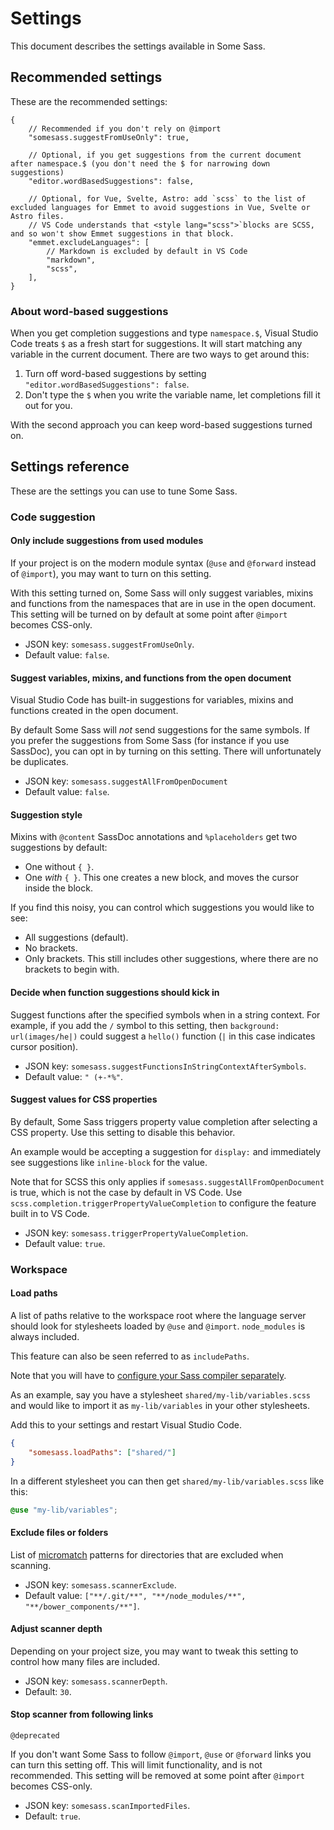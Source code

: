 # Settings

This document describes the settings available in Some Sass.

## Recommended settings

These are the recommended settings:

```jsonc
{
	// Recommended if you don't rely on @import
	"somesass.suggestFromUseOnly": true,

	// Optional, if you get suggestions from the current document after namespace.$ (you don't need the $ for narrowing down suggestions)
	"editor.wordBasedSuggestions": false,

	// Optional, for Vue, Svelte, Astro: add `scss` to the list of excluded languages for Emmet to avoid suggestions in Vue, Svelte or Astro files.
	// VS Code understands that <style lang="scss">`blocks are SCSS, and so won't show Emmet suggestions in that block.
	"emmet.excludeLanguages": [
		// Markdown is excluded by default in VS Code
		"markdown",
		"scss",
	],
}
```

### About word-based suggestions

When you get completion suggestions and type `namespace.$`, Visual Studio Code treats `$` as a fresh start for suggestions. It will start matching any variable in the current document. There are two ways to get around this:

1. Turn off word-based suggestions by setting `"editor.wordBasedSuggestions": false`.
2. Don't type the `$` when you write the variable name, let completions fill it out for you.

With the second approach you can keep word-based suggestions turned on.

## Settings reference

These are the settings you can use to tune Some Sass.

### Code suggestion

#### Only include suggestions from used modules

If your project is on the modern module syntax (`@use` and `@forward` instead of `@import`), you may want to turn
on this setting.

With this setting turned on, Some Sass will only suggest variables, mixins and functions from the namespaces that are
in use in the open document. This setting will be turned on by default at some point after `@import` becomes CSS-only.

- JSON key: `somesass.suggestFromUseOnly`.
- Default value: `false`.

#### Suggest variables, mixins, and functions from the open document

Visual Studio Code has built-in suggestions for variables, mixins and functions created in the open document.

By default Some Sass will _not_ send suggestions for the same symbols.
If you prefer the suggestions from Some Sass (for instance if you use SassDoc), you can opt in by turning on this setting.
There will unfortunately be duplicates.

- JSON key: `somesass.suggestAllFromOpenDocument`
- Default value: `false`.

#### Suggestion style

Mixins with `@content` SassDoc annotations and `%placeholders` get two suggestions by default:

- One without `{ }`.
- One _with_ `{ }`. This one creates a new block, and moves the cursor inside the block.

If you find this noisy, you can control which suggestions you would like to see:

- All suggestions (default).
- No brackets.
- Only brackets. This still includes other suggestions, where there are no brackets to begin with.

#### Decide when function suggestions should kick in

Suggest functions after the specified symbols when in a string context.
For example, if you add the `/` symbol to this setting, then `background: url(images/he|)`
could suggest a `hello()` function (`|` in this case indicates cursor position).

- JSON key: `somesass.suggestFunctionsInStringContextAfterSymbols`.
- Default value: `" (+-*%"`.

#### Suggest values for CSS properties

By default, Some Sass triggers property value completion after selecting a CSS property.
Use this setting to disable this behavior.

An example would be accepting a suggestion for `display:` and immediately see suggestions like
`inline-block` for the value.

Note that for SCSS this only applies if `somesass.suggestAllFromOpenDocument` is true,
which is not the case by default in VS Code.
Use `scss.completion.triggerPropertyValueCompletion` to configure the feature built in
to VS Code.

- JSON key: `somesass.triggerPropertyValueCompletion`.
- Default value: `true`.

### Workspace

#### Load paths

A list of paths relative to the workspace root where the language server should look for stylesheets loaded by `@use` and `@import`. `node_modules` is always included.

This feature can also be seen referred to as `includePaths`.

Note that you will have to [configure your Sass compiler separately](https://sass-lang.com/documentation/cli/dart-sass/#load-path).

As an example, say you have a stylesheet `shared/my-lib/variables.scss` and would like to import it as `my-lib/variables` in your other stylesheets.

Add this to your settings and restart Visual Studio Code.

```json
{
	"somesass.loadPaths": ["shared/"]
}
```

In a different stylesheet you can then get `shared/my-lib/variables.scss` like this:

```scss
@use "my-lib/variables";
```

#### Exclude files or folders

List of [micromatch](https://github.com/micromatch/micromatch) patterns for directories that are excluded when scanning.

- JSON key: `somesass.scannerExclude`.
- Default value: `["**/.git/**", "**/node_modules/**", "**/bower_components/**"]`.

#### Adjust scanner depth

Depending on your project size, you may want to tweak this setting to control how many files are included.

- JSON key: `somesass.scannerDepth`.
- Default: `30`.

#### Stop scanner from following links

`@deprecated`

If you don't want Some Sass to follow `@import`, `@use` or `@forward` links you can turn this setting off.
This will limit functionality, and is not recommended. This setting will be removed at some point
after `@import` becomes CSS-only.

- JSON key: `somesass.scanImportedFiles`.
- Default: `true`.
